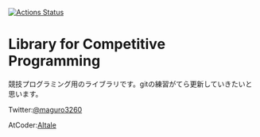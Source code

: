 [![Actions Status](https://github.com/maguroplusia/Library/workflows/verify/badge.svg)](https://github.com/maguroplusia/Library/actions)

# Library for Competitive Programming

競技プログラミング用のライブラリです。gitの練習がてら更新していきたいと思います。

Twitter:[@maguro3260](https://twitter.com/maguro3260)

AtCoder:[AItale](https://atcoder.jp/users/AItale)

